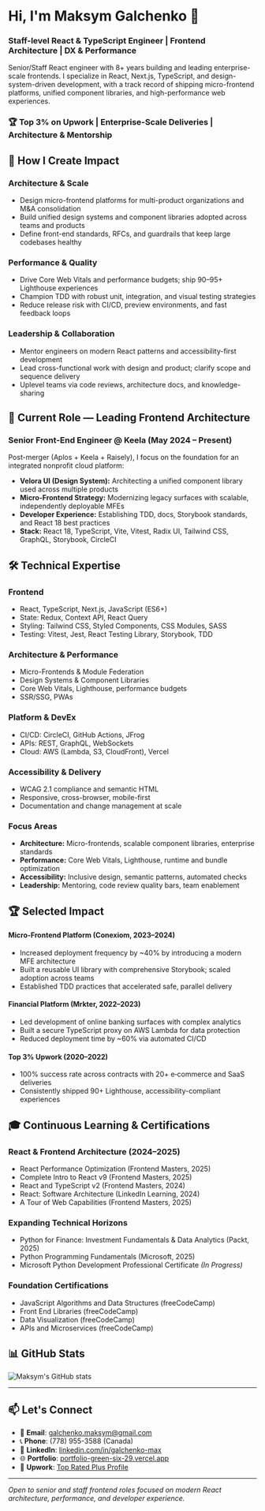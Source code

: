 # Hi, I'm Maksym Galchenko 👋

### Staff-level React & TypeScript Engineer | Frontend Architecture | DX & Performance

Senior/Staff React engineer with 8+ years building and leading enterprise-scale frontends. I specialize in React, Next.js, TypeScript, and design-system-driven development, with a track record of shipping micro-frontend platforms, unified component libraries, and high-performance web experiences.

### 🏆 Top 3% on Upwork | Enterprise-Scale Deliveries | Architecture & Mentorship

## 🎯 How I Create Impact

### Architecture & Scale

- Design micro-frontend platforms for multi-product organizations and M&A consolidation
- Build unified design systems and component libraries adopted across teams and products
- Define front-end standards, RFCs, and guardrails that keep large codebases healthy

### Performance & Quality

- Drive Core Web Vitals and performance budgets; ship 90–95+ Lighthouse experiences
- Champion TDD with robust unit, integration, and visual testing strategies
- Reduce release risk with CI/CD, preview environments, and fast feedback loops

### Leadership & Collaboration

- Mentor engineers on modern React patterns and accessibility-first development
- Lead cross-functional work with design and product; clarify scope and sequence delivery
- Uplevel teams via code reviews, architecture docs, and knowledge-sharing

## 💼 Current Role — Leading Frontend Architecture

### Senior Front-End Engineer @ Keela (May 2024 – Present)

Post-merger (Aplos + Keela + Raisely), I focus on the foundation for an integrated nonprofit cloud platform:

- **Velora UI (Design System):** Architecting a unified component library used across multiple products
- **Micro-Frontend Strategy:** Modernizing legacy surfaces with scalable, independently deployable MFEs
- **Developer Experience:** Establishing TDD, docs, Storybook standards, and React 18 best practices
- **Stack:** React 18, TypeScript, Vite, Vitest, Radix UI, Tailwind CSS, GraphQL, Storybook, CircleCI

## 🛠️ Technical Expertise

### Frontend

- React, TypeScript, Next.js, JavaScript (ES6+)
- State: Redux, Context API, React Query
- Styling: Tailwind CSS, Styled Components, CSS Modules, SASS
- Testing: Vitest, Jest, React Testing Library, Storybook, TDD

### Architecture & Performance

- Micro-Frontends & Module Federation
- Design Systems & Component Libraries
- Core Web Vitals, Lighthouse, performance budgets
- SSR/SSG, PWAs

### Platform & DevEx

- CI/CD: CircleCI, GitHub Actions, JFrog
- APIs: REST, GraphQL, WebSockets
- Cloud: AWS (Lambda, S3, CloudFront), Vercel

### Accessibility & Delivery

- WCAG 2.1 compliance and semantic HTML
- Responsive, cross-browser, mobile-first
- Documentation and change management at scale

### Focus Areas

- **Architecture:** Micro-frontends, scalable component libraries, enterprise standards
- **Performance:** Core Web Vitals, Lighthouse, runtime and bundle optimization
- **Accessibility:** Inclusive design, semantic patterns, automated checks
- **Leadership:** Mentoring, code review quality bars, team enablement

## 🏆 Selected Impact

#### Micro-Frontend Platform (Conexiom, 2023–2024)

- Increased deployment frequency by ~40% by introducing a modern MFE architecture
- Built a reusable UI library with comprehensive Storybook; scaled adoption across teams
- Established TDD practices that accelerated safe, parallel delivery

#### Financial Platform (Mrkter, 2022–2023)

- Led development of online banking surfaces with complex analytics
- Built a secure TypeScript proxy on AWS Lambda for data protection
- Reduced deployment time by ~60% via automated CI/CD

#### Top 3% Upwork (2020–2022)

- 100% success rate across contracts with 20+ e‑commerce and SaaS deliveries
- Consistently shipped 90+ Lighthouse, accessibility-compliant experiences

## 🎓 Continuous Learning & Certifications

### React & Frontend Architecture (2024–2025)

- React Performance Optimization (Frontend Masters, 2025)
- Complete Intro to React v9 (Frontend Masters, 2025)
- React and TypeScript v2 (Frontend Masters, 2024)
- React: Software Architecture (LinkedIn Learning, 2024)
- A Tour of Web Capabilities (Frontend Masters, 2025)

### Expanding Technical Horizons

- Python for Finance: Investment Fundamentals & Data Analytics (Packt, 2025)
- Python Programming Fundamentals (Microsoft, 2025)
- Microsoft Python Development Professional Certificate _(In Progress)_

### Foundation Certifications

- JavaScript Algorithms and Data Structures (freeCodeCamp)
- Front End Libraries (freeCodeCamp)
- Data Visualization (freeCodeCamp)
- APIs and Microservices (freeCodeCamp)

## 📊 GitHub Stats

![Maksym's GitHub stats](https://github-readme-stats.vercel.app/api?username=maxgalchenko&show_icons=true&theme=default)

---

## 📫 Let's Connect

- 📧 **Email**: galchenko.maksym@gmail.com
- 📞 **Phone**: (778) 955-3588 (Canada)
- 💼 **LinkedIn**: [linkedin.com/in/galchenko-max](https://www.linkedin.com/in/galchenko-max/)
- 🌐 **Portfolio**: [portfolio-green-six-29.vercel.app](https://portfolio-green-six-29.vercel.app)
- 🎯 **Upwork**: [Top Rated Plus Profile](https://www.upwork.com/freelancers/~0178b4cde2adb63163)

---

<!-- markdownlint-disable-next-line MD036 -->

_Open to senior and staff frontend roles focused on modern React architecture, performance, and developer experience._
